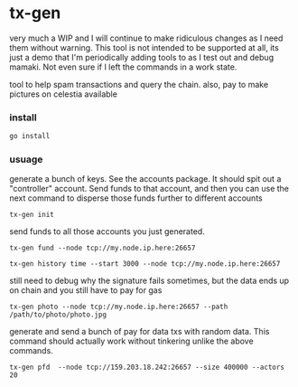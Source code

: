 # tx-gen

very much a WIP and I will continue to make ridiculous changes as I need them without warning. This tool is not intended to be supported at all, its just a demo that I'm periodically adding tools to as I test out and debug mamaki. Not even sure if I left the commands in a work state.

tool to help spam transactions and query the chain. also, pay to make pictures on celestia available

### install
```sh
go install
```

### usuage
generate a bunch of keys. See the accounts package. It should spit out a "controller" account. Send funds to that account, and then you can use the next command to disperse those funds further to different accounts
```
tx-gen init
```

send funds to all those accounts you just generated.
```
tx-gen fund --node tcp://my.node.ip.here:26657
```

```
tx-gen history time --start 3000 --node tcp://my.node.ip.here:26657
```
still need to debug why the signature fails sometimes, but the data ends up on chain and you still have to pay for gas
```
tx-gen photo --node tcp://my.node.ip.here:26657 --path /path/to/photo/photo.jpg
```
generate and send a bunch of pay for data txs with random data. This command should actually work without tinkering unlike the above commands.
```
tx-gen pfd  --node tcp://159.203.18.242:26657 --size 400000 --actors 20
```
